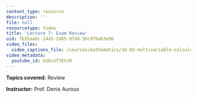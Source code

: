 ```yaml
---
content_type: resource
description: ''
file: null
resourcetype: Video
title: 'Lecture 7: Exam Review'
uid: fb55aa6c-24a5-2db5-9fdd-5bc97ba63e80
video_files:
  video_captions_file: /courses/mathematics/18-02-multivariable-calculus-fall-2007/video-lectures/lecture-7-exam-review/U1EcnfTKXJ0.vtt
video_metadata:
  youtube_id: U1EcnfTKXJ0
---
```


**Topics covered:** Review

**Instructor:** Prof. Denis Auroux